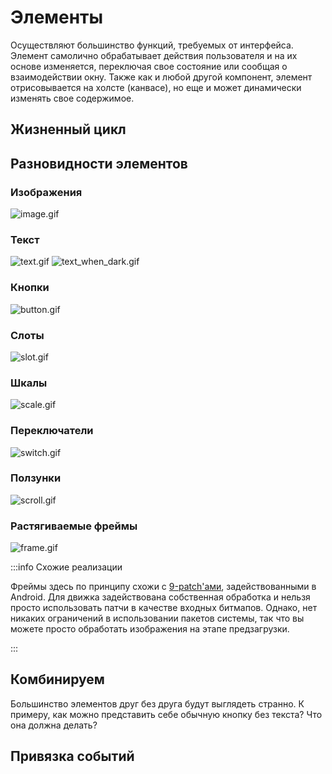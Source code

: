 # Элементы

Осуществляют большинство функций, требуемых от интерфейса. Элемент самолично обрабатывает действия пользователя и на их основе изменяется, переключая свое состояние или сообщая о взаимодействии окну. Также как и любой другой компонент, элемент отрисовывается на холсте (канвасе), но еще и может динамически изменять свое содержимое.

## Жизненный цикл

## Разновидности элементов

### Изображения

<div className="resource-atlas-align-box">

![image.gif](/images/ui/image.gif)

</div>

### Текст

<div className="resource-atlas-align-box">

![text.gif](/images/ui/text.gif#gh-light-mode-only)
![text_when_dark.gif](/images/ui/text_when_dark.gif#gh-dark-mode-only)

</div>

### Кнопки

<div className="resource-atlas-align-box">

![button.gif](/images/ui/button.gif)

</div>

### Слоты

<div className="resource-atlas-align-box">

![slot.gif](/images/ui/slot.gif)

</div>

### Шкалы

<div className="resource-atlas-align-box">

![scale.gif](/images/ui/scale.gif)

</div>

### Переключатели

<div className="resource-atlas-align-box">

![switch.gif](/images/ui/switch.gif)

</div>

### Ползунки

<div className="resource-atlas-align-box">

![scroll.gif](/images/ui/scroll.gif)

</div>

### Растягиваемые фреймы

<div className="resource-atlas-align-box">

![frame.gif](/images/ui/frame.gif)

</div>

:::info Схожие реализации

Фреймы здесь по принципу схожи с [9-patch'ами](TODO), задействованными в Android. Для движка задействована собственная обработка и нельзя просто использовать патчи в качестве входных битмапов. Однако, нет никаких ограничений в использовании пакетов системы, так что вы можете просто обработать изображения на этапе предзагрузки.

:::

## Комбинируем

Большинство элементов друг без друга будут выглядеть странно. К примеру, как можно представить себе обычную кнопку без текста? Что она должна делать?

## Привязка событий
